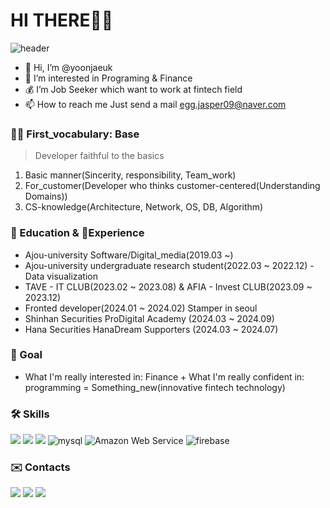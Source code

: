 # HI THERE👨👩
![header](https://capsule-render.vercel.app/api?text=uk_introduction&animation=fadeIn)


- 👋 Hi, I’m @yoonjaeuk
- 👀 I’m interested in Programing & Finance
- 💰 I’m Job Seeker which want to work at fintech field
- 📫 How to reach me Just send a mail <egg.jasper09@naver.com>

### 🤟🏻 First_vocabulary: Base
> Developer faithful to the basics

1. Basic manner(Sincerity, responsibility, Team_work)
2. For_customer(Developer who thinks customer-centered(Understanding Domains))
3. CS-knowledge(Architecture, Network, OS, DB, Algorithm)

### 📕 Education & 💼Experience
- Ajou-university Software/Digital_media(2019.03 ~)
- Ajou-university undergraduate research student(2022.03 ~ 2022.12) - Data visualization
- TAVE - IT CLUB(2023.02 ~ 2023.08) & AFIA - Invest CLUB(2023.09 ~ 2023.12)
- Fronted developer(2024.01 ~ 2024.02) Stamper in seoul
- Shinhan Securities ProDigital Academy (2024.03 ~ 2024.09)
- Hana Securities HanaDream Supporters (2024.03 ~ 2024.07)

### 🚩 Goal
- What I'm really interested in: Finance + What I'm really confident in: programming = Something_new(innovative fintech technology)

### 🛠 Skills
<p align="left">
<img src="https://img.shields.io/badge/spring-#6DB33F?style=for-the-badge&logo=spring&logoColor=white"> <!-- spring -->
<img src="https://img.shields.io/badge/python-3776AB?style=for-the-badge&logo=python&logoColor=white"> <!-- python -->
<img src="https://img.shields.io/badge/node.js-339933?style=for-the-badge&logo=Node.js&logoColor=white"> <!-- node.js -->
<img alt="mysql" src ="https://img.shields.io/badge/mysql-4479A1.svg?&style=for-the-badge&logo=mysql&logoColor=white"/> <!-- mysql -->
<img alt="Amazon Web Service" src ="https://img.shields.io/badge/Amazon Web Service-#232F3E.svg?&style=for-the-badge&logo=Amazon Web Service&logoColor=white"/> <!-- mysql -->
<img alt="firebase" src ="https://img.shields.io/badge/firebase-FFCA28.svg?&style=for-the-badge&logo=firebase&logoColor=white"/> <!-- firebase -->
</p>

### ✉️ Contacts
<p align="left">
<a href="https://www.instagram.com/j___uk/"><img src="https://img.shields.io/badge/instagram-E4405F?style=flat-square&logo=instagram&logoColor=white&link=https://www.instagram.com/j___uk/"/></a> 
<a href="mailto:jasper09@ajou.ac.kr"><img src="https://img.shields.io/badge/gmail-EA4335?style=flat-square&logo=gmail&logoColor=white&link=mailto:jasper09@ajou.ac.kr"/></a>  
<a href="https://velog.io/@jasper09"><img src="https://img.shields.io/badge/velog-20C997?style=flat-square&logo=velog&logoColor=white&link=https://velog.io/@jasper09/"/></a>   
</p>
